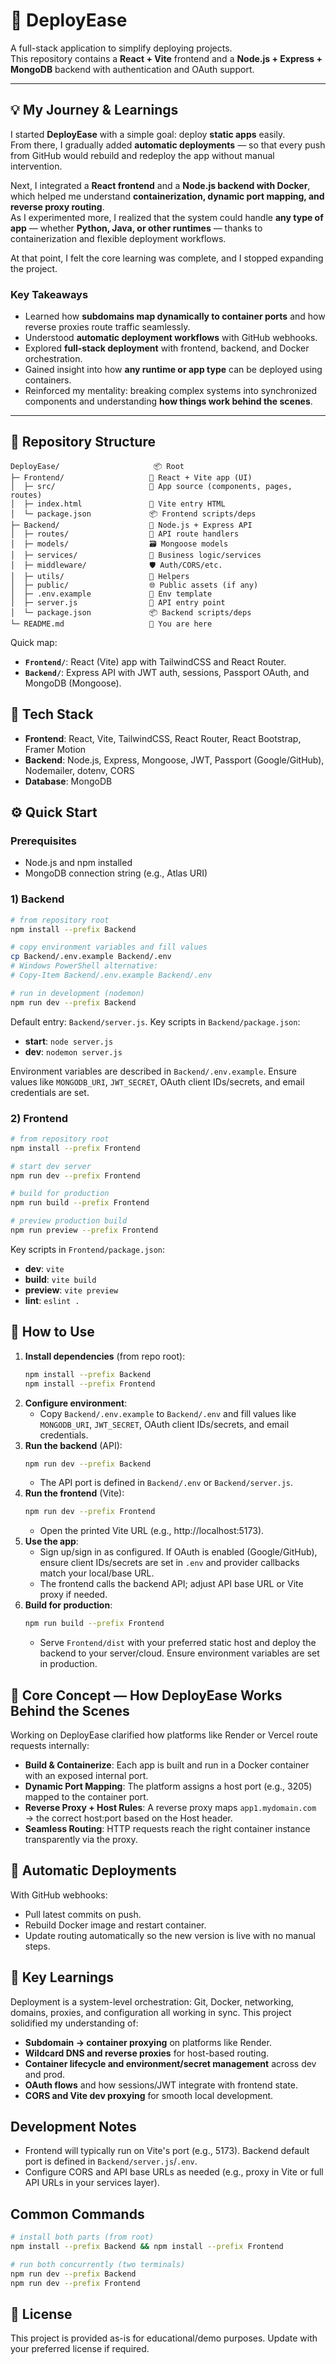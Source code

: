 # 🚀 DeployEase

A full-stack application to simplify deploying projects.  
This repository contains a **React + Vite** frontend and a **Node.js + Express + MongoDB** backend with authentication and OAuth support.

---

## 💡 My Journey & Learnings

I started **DeployEase** with a simple goal: deploy **static apps** easily.  
From there, I gradually added **automatic deployments** — so that every push from GitHub would rebuild and redeploy the app without manual intervention.  

Next, I integrated a **React frontend** and a **Node.js backend with Docker**, which helped me understand **containerization, dynamic port mapping, and reverse proxy routing**.  
As I experimented more, I realized that the system could handle **any type of app** — whether **Python, Java, or other runtimes** — thanks to containerization and flexible deployment workflows.  

At that point, I felt the core learning was complete, and I stopped expanding the project.

### Key Takeaways

- Learned how **subdomains map dynamically to container ports** and how reverse proxies route traffic seamlessly.
- Understood **automatic deployment workflows** with GitHub webhooks.
- Explored **full-stack deployment** with frontend, backend, and Docker orchestration.
- Gained insight into how **any runtime or app type** can be deployed using containers.
- Reinforced my mentality: breaking complex systems into synchronized components and understanding **how things work behind the scenes**.

---

## 📂 Repository Structure

```text
DeployEase/                     📦 Root
├─ Frontend/                   🧩 React + Vite app (UI)
│  ├─ src/                     📁 App source (components, pages, routes)
│  ├─ index.html               🧾 Vite entry HTML
│  └─ package.json             📦 Frontend scripts/deps
├─ Backend/                    🔧 Node.js + Express API
│  ├─ routes/                  🚏 API route handlers
│  ├─ models/                  🗃️ Mongoose models
│  ├─ services/                🧠 Business logic/services
│  ├─ middleware/              🛡️ Auth/CORS/etc.
│  ├─ utils/                   🔗 Helpers
│  ├─ public/                  🌐 Public assets (if any)
│  ├─ .env.example             🔐 Env template
│  ├─ server.js                🚀 API entry point
│  └─ package.json             📦 Backend scripts/deps
└─ README.md                   📘 You are here
```

Quick map:

- **`Frontend/`**: React (Vite) app with TailwindCSS and React Router.
- **`Backend/`**: Express API with JWT auth, sessions, Passport OAuth, and MongoDB (Mongoose).

## 🧠 Tech Stack

- **Frontend**: React, Vite, TailwindCSS, React Router, React Bootstrap, Framer Motion
- **Backend**: Node.js, Express, Mongoose, JWT, Passport (Google/GitHub), Nodemailer, dotenv, CORS
- **Database**: MongoDB

## ⚙️ Quick Start

### Prerequisites

- Node.js and npm installed
- MongoDB connection string (e.g., Atlas URI)

### 1) Backend

```bash
# from repository root
npm install --prefix Backend

# copy environment variables and fill values
cp Backend/.env.example Backend/.env
# Windows PowerShell alternative:
# Copy-Item Backend/.env.example Backend/.env

# run in development (nodemon)
npm run dev --prefix Backend
```

Default entry: `Backend/server.js`. Key scripts in `Backend/package.json`:

- **start**: `node server.js`
- **dev**: `nodemon server.js`

Environment variables are described in `Backend/.env.example`. Ensure values like `MONGODB_URI`, `JWT_SECRET`, OAuth client IDs/secrets, and email credentials are set.

### 2) Frontend

```bash
# from repository root
npm install --prefix Frontend

# start dev server
npm run dev --prefix Frontend

# build for production
npm run build --prefix Frontend

# preview production build
npm run preview --prefix Frontend
```

Key scripts in `Frontend/package.json`:

- **dev**: `vite`
- **build**: `vite build`
- **preview**: `vite preview`
- **lint**: `eslint .`

## 🧩 How to Use

1. **Install dependencies** (from repo root):
   ```bash
   npm install --prefix Backend
   npm install --prefix Frontend
   ```
2. **Configure environment**:
   - Copy `Backend/.env.example` to `Backend/.env` and fill values like `MONGODB_URI`, `JWT_SECRET`, OAuth client IDs/secrets, and email credentials.
3. **Run the backend** (API):
   ```bash
   npm run dev --prefix Backend
   ```
   - The API port is defined in `Backend/.env` or `Backend/server.js`.
4. **Run the frontend** (Vite):
   ```bash
   npm run dev --prefix Frontend
   ```
   - Open the printed Vite URL (e.g., http://localhost:5173).
5. **Use the app**:
   - Sign up/sign in as configured. If OAuth is enabled (Google/GitHub), ensure client IDs/secrets are set in `.env` and provider callbacks match your local/base URL.
   - The frontend calls the backend API; adjust API base URL or Vite proxy if needed.
6. **Build for production**:
   ```bash
   npm run build --prefix Frontend
   ```
   - Serve `Frontend/dist` with your preferred static host and deploy the backend to your server/cloud. Ensure environment variables are set in production.

## 🧩 Core Concept — How DeployEase Works Behind the Scenes

Working on DeployEase clarified how platforms like Render or Vercel route requests internally:

- **Build & Containerize**: Each app is built and run in a Docker container with an exposed internal port.
- **Dynamic Port Mapping**: The platform assigns a host port (e.g., 3205) mapped to the container port.
- **Reverse Proxy + Host Rules**: A reverse proxy maps `app1.mydomain.com` → the correct host:port based on the Host header.
- **Seamless Routing**: HTTP requests reach the right container instance transparently via the proxy.

## 🔄 Automatic Deployments

With GitHub webhooks:

- Pull latest commits on push.
- Rebuild Docker image and restart container.
- Update routing automatically so the new version is live with no manual steps.

## 💭 Key Learnings

Deployment is a system-level orchestration: Git, Docker, networking, domains, proxies, and configuration all working in sync. This project solidified my understanding of:

- **Subdomain → container proxying** on platforms like Render.
- **Wildcard DNS and reverse proxies** for host-based routing.
- **Container lifecycle and environment/secret management** across dev and prod.
- **OAuth flows** and how sessions/JWT integrate with frontend state.
- **CORS and Vite dev proxying** for smooth local development.

## Development Notes

- Frontend will typically run on Vite's port (e.g., 5173). Backend default port is defined in `Backend/server.js`/`.env`.
- Configure CORS and API base URLs as needed (e.g., proxy in Vite or full API URLs in your services layer).

## Common Commands

```bash
# install both parts (from root)
npm install --prefix Backend && npm install --prefix Frontend

# run both concurrently (two terminals)
npm run dev --prefix Backend
npm run dev --prefix Frontend
```

## 🪪 License

This project is provided as-is for educational/demo purposes. Update with your preferred license if required.
